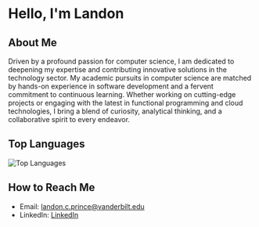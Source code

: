 # Hello, I'm Landon

## About Me
Driven by a profound passion for computer science, I am dedicated to deepening my expertise and contributing innovative solutions in the technology sector. My academic pursuits in computer science are matched by hands-on experience in software development and a fervent commitment to continuous learning. Whether working on cutting-edge projects or engaging with the latest in functional programming and cloud technologies, I bring a blend of curiosity, analytical thinking, and a collaborative spirit to every endeavor.



## Top Languages
![Top Languages](https://github-readme-stats.vercel.app/api/top-langs/?username=landonprince&layout=compact&bg_color=111111&title_color=ffffff&text_color=ffffff)

## How to Reach Me
- Email: landon.c.prince@vanderbilt.edu
- LinkedIn: [LinkedIn](https://www.linkedin.com/in/landon-prince-4bb945256/)
